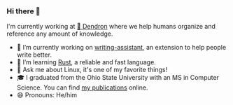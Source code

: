 ### Hi there 👋

I'm currently working at [🌱 Dendron](https://github.com/dendronhq) where we help humans organize and reference any amount of knowledge.

- 🔭 I’m currently working on [writing-assistant](https://github.com/SeriousBug/writing-assistant), an extension to help people write better.
- 🌱 I’m learning [Rust](https://www.rust-lang.org/), a reliable and fast language.
- 💬 Ask me about Linux, it's one of my favorite things!
- 🎓 I graduated from the Ohio State University with an MS in Computer Science. You can find [my publications](https://scholar.google.com/citations?user=tHrUCC4AAAAJ&hl=en&oi=ao) online.
- 😄 Pronouns: He/him

